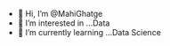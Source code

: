 - 👋 Hi, I’m @MahiGhatge
- 👀 I’m interested in ...Data 
- 🌱 I’m currently learning ...Data Science


<!---
MahiGhatge/MahiGhatge is a ✨ special ✨ repository because its `README.md` (this file) appears on your GitHub profile.
You can click the Preview link to take a look at your changes.
--->

